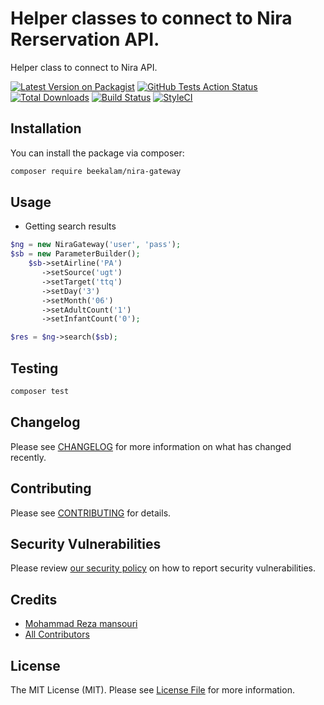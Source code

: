 # Helper classes to connect to Nira Rerservation API.

Helper class to connect to Nira API.

[![Latest Version on Packagist](https://img.shields.io/packagist/v/beekalam/nira-gateway.svg?style=flat-square)](https://packagist.org/packages/beekalam/nira-gateway)
[![GitHub Tests Action Status](https://img.shields.io/github/workflow/status/beekalam/nira-gateway/run-tests?label=tests)](https://github.com/beekalam/nira-gateway/actions?query=workflow%3Arun-tests+branch%3Amaster)
[![Total Downloads](https://img.shields.io/packagist/dt/beekalam/nira-gateway.svg?style=flat-square)](https://packagist.org/packages/beekalam/nira-gateway)
[![Build Status](https://travis-ci.com/beekalam/nira-gateway.svg?branch=main)](https://travis-ci.com/beekalam/nira-gateway)
[![StyleCI](https://github.styleci.io/repos/332401677/shield?branch=main)](https://github.styleci.io/repos/332401677?branch=main)

## Installation

You can install the package via composer:

```bash
composer require beekalam/nira-gateway
```

## Usage

* Getting search results
```php
$ng = new NiraGateway('user', 'pass');
$sb = new ParameterBuilder();
    $sb->setAirline('PA')
       ->setSource('ugt')
       ->setTarget('ttq')
       ->setDay('3')
       ->setMonth('06')
       ->setAdultCount('1')
       ->setInfantCount('0');

$res = $ng->search($sb);
```

## Testing

```bash
composer test
```

## Changelog

Please see [CHANGELOG](CHANGELOG.md) for more information on what has changed recently.

## Contributing

Please see [CONTRIBUTING](.github/CONTRIBUTING.md) for details.

## Security Vulnerabilities

Please review [our security policy](../../security/policy) on how to report security vulnerabilities.

## Credits

- [Mohammad Reza mansouri](https://github.com/beekalam)
- [All Contributors](../../contributors)

## License

The MIT License (MIT). Please see [License File](LICENSE.md) for more information.
